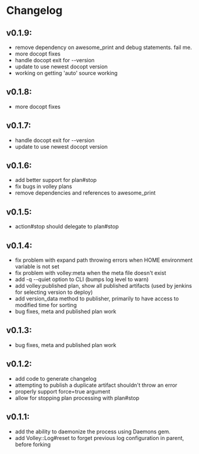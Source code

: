# Changelog

## v0.1.9:
* remove dependency on awesome_print and debug statements. fail me.
* more docopt fixes
* handle docopt exit for --version
* update to use newest docopt version
* working on getting 'auto' source working

## v0.1.8:
* more docopt fixes

## v0.1.7:
* handle docopt exit for --version
* update to use newest docopt version

## v0.1.6:
* add better support for plan#stop
* fix bugs in volley plans
* remove dependencies and references to awesome_print

## v0.1.5:
* action#stop should delegate to plan#stop

## v0.1.4:
* fix problem with expand path throwing errors when HOME environment variable is not set
* fix problem with volley:meta when the meta file doesn't exist
* add -q --quiet option to CLI (bumps log level to warn)
* add volley:published plan, show all published artifacts (used by jenkins for selecting version to deploy)
* add version_data method to publisher, primarily to have access to modified time for sorting
* bug fixes, meta and published plan work

## v0.1.3:
* bug fixes, meta and published plan work

## v0.1.2:
* add code to generate changelog
* attempting to publish a duplicate artifact shouldn't throw an error
* properly support force=true argument
* allow for stopping plan processing with plan#stop

## v0.1.1:
* add the ability to daemonize the process using Daemons gem.
* add Volley::Log#reset to forget previous log configuration in parent, before forking

